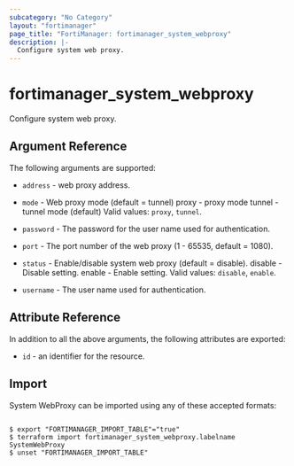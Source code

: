 ```yaml
---
subcategory: "No Category"
layout: "fortimanager"
page_title: "FortiManager: fortimanager_system_webproxy"
description: |-
  Configure system web proxy.
---
```


# fortimanager_system_webproxy
Configure system web proxy.

## Argument Reference


The following arguments are supported:


* `address` - web proxy address.
* `mode` - Web proxy mode (default = tunnel) proxy - proxy mode tunnel - tunnel mode (default) Valid values: `proxy`, `tunnel`.

* `password` - The password for the user name used for authentication.
* `port` - The port number of the web proxy (1 - 65535, default = 1080).
* `status` - Enable/disable system web proxy (default = disable). disable - Disable setting. enable - Enable setting. Valid values: `disable`, `enable`.

* `username` - The user name used for authentication.


## Attribute Reference

In addition to all the above arguments, the following attributes are exported:
* `id` - an identifier for the resource.

## Import

System WebProxy can be imported using any of these accepted formats:
```

$ export "FORTIMANAGER_IMPORT_TABLE"="true"
$ terraform import fortimanager_system_webproxy.labelname SystemWebProxy
$ unset "FORTIMANAGER_IMPORT_TABLE"
```

